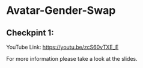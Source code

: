 # Avatar-Gender-Swap

## Checkpint 1:
YouTube Link: https://youtu.be/zcS60vTXE_E

For more information please take a look at the slides. 
